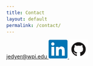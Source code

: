 ```yaml
---
title: Contact
layout: default
permalink: /contact/
---
```

<main class="contact-content">
  <a class="contact-item" href="mailto:jedyer@wpi.edu">
    jedyer@wpi.edu
    </a>
    <a class="contact-item contact-icon" href="https://www.linkedin.com/in/john-dyer-661996105/" target="_blank">
    <img class="icon" src="/assets/contact/linkedin.png" alt="LinkedIn" height="50" width="50">
    </a>
    <a class="contact-item contact-icon" href="https://github.com/johndyer24/" target="_blank">
    <img class="icon" src="/assets/contact/github.png" alt="GitHub" height="50" width="50">
    </a>
</main>
